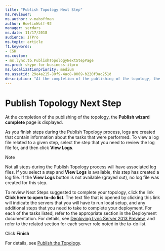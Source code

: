 ```yaml
---
title: "Publish Topology Next Step"
ms.reviewer: 
ms.author: v-mahoffman
author: HowlinWolf-92
manager: serdars
ms.date: 11/17/2018
audience: ITPro
ms.topic: article
f1.keywords:
- CSH
ms.custom:
- ms.lync.tb.PublishTopologyNextStepPage
ms.prod: skype-for-business-itpro
ms.localizationpriority: medium
ms.assetid: 29e4a215-80f9-4ac8-8069-b220f3ac251d
description: "At the completion of the publishing of the topology, the Publish wizard complete page is displayed."
---
```


# Publish Topology Next Step

At the completion of the publishing of the topology, the **Publish wizard complete** page is displayed.

As you finish steps during the Publish Topology process, logs are created that contain information about the tasks that were performed. To view a log file related to a given step, select the step that you need to review the log file for, and then click **View Logs**.

> [!NOTE]
> Not all steps during the Publish Topology process will have associated log files. If you select a step and **View Logs** is available, this step has created a log file. If the **View Logs** button is not available (grayed out), no log file was created for this step.

To review Next Steps suggested to complete your topology, click the link **Click here to open to-do list**. The text file that is opened by clicking this link will indicate the servers that you will have to run local setup, and any additional steps that you need to take to complete your deployment. For each of the tasks listed, refer to the appropriate section in the Deployment documentation. For details, see [Deploying Lync Server 2013 Preview](/previous-versions/office/lync-server-2013/lync-server-2013-deploying-lync-server), and refer to the related section for each server role noted in the to-do list.

Click **Finish**

For details, see [Publish the Topology](/previous-versions/office/lync-server-2013/lync-server-2013-publish-the-topology).